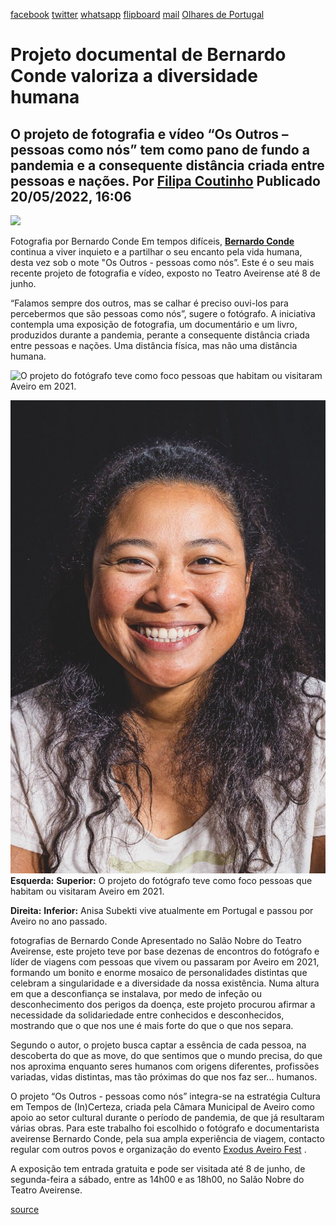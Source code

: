[facebook](https://www.facebook.com/sharer/sharer.php?u=https%3A%2F%2Fwww.natgeo.pt%2Ffotografia%2F2022%2F05%2Fprojeto-documental-de-bernardo-conde-valoriza-a-diversidade-humana) [twitter](https://twitter.com/share?url=https%3A%2F%2Fwww.natgeo.pt%2Ffotografia%2F2022%2F05%2Fprojeto-documental-de-bernardo-conde-valoriza-a-diversidade-humana&via=natgeo&text=Projeto%20documental%20de%20Bernardo%20Conde%20valoriza%20a%20diversidade%20humana) [whatsapp](https://web.whatsapp.com/send?text=https%3A%2F%2Fwww.natgeo.pt%2Ffotografia%2F2022%2F05%2Fprojeto-documental-de-bernardo-conde-valoriza-a-diversidade-humana) [flipboard](https://share.flipboard.com/bookmarklet/popout?v=2&title=Projeto%20documental%20de%20Bernardo%20Conde%20valoriza%20a%20diversidade%20humana&url=https%3A%2F%2Fwww.natgeo.pt%2Ffotografia%2F2022%2F05%2Fprojeto-documental-de-bernardo-conde-valoriza-a-diversidade-humana) [mail](mailto:?subject=NatGeo&body=https%3A%2F%2Fwww.natgeo.pt%2Ffotografia%2F2022%2F05%2Fprojeto-documental-de-bernardo-conde-valoriza-a-diversidade-humana%20-%20Projeto%20documental%20de%20Bernardo%20Conde%20valoriza%20a%20diversidade%20humana) [Olhares de Portugal](https://www.natgeo.pt/olhares-de-portugal) 
# Projeto documental de Bernardo Conde valoriza a diversidade humana 
## O projeto de fotografia e vídeo “Os Outros – pessoas como nós” tem como pano de fundo a pandemia e a consequente distância criada entre pessoas e nações. Por [Filipa Coutinho](https://www.natgeo.pt/autor/filipa-coutinho) Publicado 20/05/2022, 16:06 
![ 
](img/files_styles_image_00_public_os_outrosmediakitteatro_aveirensecamaramunicipaldeaveiro1_00px.jpg)

Fotografia por Bernardo Conde Em tempos difíceis, [**Bernardo Conde**](https://www.natgeo.pt/viagem-e-aventuras/2020/01/entrevista-bernardo-conde-da-engenharia-lider-de-viagens) continua a viver inquieto e a partilhar o seu encanto pela vida humana, desta vez sob o mote "Os Outros - pessoas como nós”. Este é o seu mais recente projeto de fotografia e vídeo, exposto no Teatro Aveirense até 8 de junho. 

“Falamos sempre dos outros, mas se calhar é preciso ouvi-los para percebermos que são pessoas como nós”, sugere o fotógrafo. A iniciativa contempla uma exposição de fotografia, um documentário e um livro, produzidos durante a pandemia, perante a consequente distância criada entre pessoas e nações. Uma distância física, mas não uma distância humana. 

![O projeto do fotógrafo teve como foco pessoas que habitam ou visitaram Aveiro em 2021.
](img/files_styles_image_00_public_os_outros_online_1_00px.jpg)

![Anisa Subekti ](img/files_styles_image_00_public_os_outros_online_1_00px_0.jpg)
**Esquerda:** **Superior:** O projeto do fotógrafo teve como foco pessoas que habitam ou visitaram Aveiro em 2021. 

**Direita:** **Inferior:** Anisa Subekti vive atualmente em Portugal e passou por Aveiro no ano passado. 

fotografias de Bernardo Conde Apresentado no Salão Nobre do Teatro Aveirense, este projeto teve por base dezenas de encontros do fotógrafo e líder de viagens com pessoas que vivem ou passaram por Aveiro em 2021, formando um bonito e enorme mosaico de personalidades distintas que celebram a singularidade e a diversidade da nossa existência. Numa altura em que a desconfiança se instalava, por medo de infeção ou desconhecimento dos perigos da doença, este projeto procurou afirmar a necessidade da solidariedade entre conhecidos e desconhecidos, mostrando que o que nos une é mais forte do que o que nos separa. 

Segundo o autor, o projeto busca captar a essência de cada pessoa, na descoberta do que as move, do que sentimos que o mundo precisa, do que nos aproxima enquanto seres humanos com origens diferentes, profissões variadas, vidas distintas, mas tão próximas do que nos faz ser... humanos. 

O projeto “Os Outros - pessoas como nós” integra-se na estratégia Cultura em Tempos de (In)Certeza, criada pela Câmara Municipal de Aveiro como apoio ao setor cultural durante o período de pandemia, de que já resultaram várias obras. Para este trabalho foi escolhido o fotógrafo e documentarista aveirense Bernardo Conde, pela sua ampla experiência de viagem, contacto regular com outros povos e organização do evento [Exodus Aveiro Fest](https://www.exodusaveirofest.com/) . 

A exposição tem entrada gratuita e pode ser visitada até 8 de junho, de segunda-feira a sábado, entre as 14h00 e as 18h00, no Salão Nobre do Teatro Aveirense. 



[source](https://www.natgeo.pt/fotografia/2022/05/projeto-documental-de-bernardo-conde-valoriza-a-diversidade-humana)